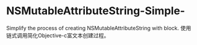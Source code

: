 # NSMutableAttributeString-Simple-
Simplify the process of creating NSMutableAttributeString with block. 使用链式调用简化Objective-c富文本创建过程。
